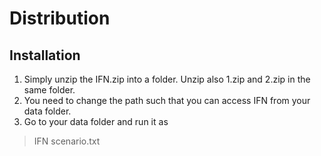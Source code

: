 # Distribution

## Installation
1.	Simply unzip the IFN.zip into a folder. Unzip also 1.zip and 2.zip in the same folder.
2.	You need to change the path such that you can access IFN from your data folder. 
3.  Go to your data folder and run it as 

> IFN scenario.txt
